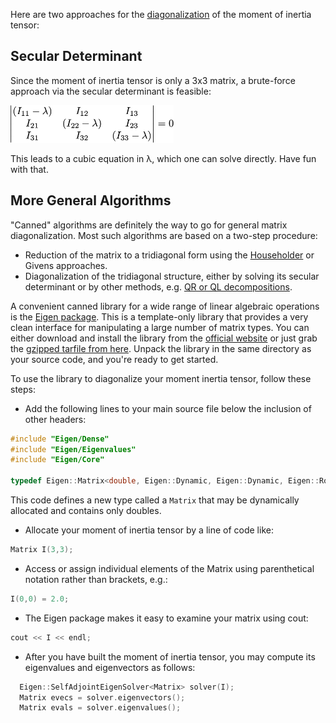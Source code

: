 Here are two approaches for the [diagonalization](http://en.wikipedia.org/wiki/Diagonalizable_matrix) of the moment of inertia tensor:

## Secular Determinant
Since the moment of inertia tensor is only a 3x3 matrix, a brute-force approach via the secular determinant is feasible:

<picture>
  <source media="(prefers-color-scheme: dark)" srcset="../figures/dark/determinant.png">
  <source media="(prefers-color-scheme: light)" srcset="../figures/determinant.png">
  <img src="../figures/determinant.png" height="60">
</picture>

This leads to a cubic equation in &lambda;, which one can solve directly.  Have fun with that.

## More General Algorithms
"Canned" algorithms are definitely the way to go for general matrix diagonalization.  Most such algorithms are based on a two-step procedure:
  - Reduction of the matrix to a tridiagonal form using the [Householder](http://en.wikipedia.org/wiki/Householder's_method) or Givens approaches.
  - Diagonalization of the tridiagonal structure, either by solving its secular determinant or by other methods, e.g. [QR or QL decompositions](http://en.wikipedia.org/wiki/QR_decomposition).

A convenient canned library for a wide range of linear algebraic operations is the [Eigen package](http://eigen.tuxfamily.org).  This is a template-only library that provides a very clean interface for manipulating a large number of matrix types.  You can either download and install the library from  the [official website](http://eigen.tuxfamily.org) or just grab the [gzipped tarfile from here](../eigen.tar.gz).  Unpack the library in the same directory as your source code, and you're ready to get started.

To use the library to diagonalize your moment inertia tensor, follow these steps:

- Add the following lines to your main source file below the inclusion of other headers:
```c++
#include "Eigen/Dense"
#include "Eigen/Eigenvalues"
#include "Eigen/Core"

typedef Eigen::Matrix<double, Eigen::Dynamic, Eigen::Dynamic, Eigen::RowMajor> Matrix;
```
This code defines a new type called a `Matrix` that may be dynamically allocated and contains only doubles.
- Allocate your moment of inertia tensor by a line of code like:
```c++
Matrix I(3,3);
```
- Access or assign individual elements of the Matrix using parenthetical notation rather than brackets, e.g.:
```c++
I(0,0) = 2.0;
```
- The Eigen package makes it easy to examine your matrix using cout:
```c++
cout << I << endl;
```
- After you have built the moment of inertia tensor, you may compute its eigenvalues and eigenvectors as follows:
```c++
  Eigen::SelfAdjointEigenSolver<Matrix> solver(I);
  Matrix evecs = solver.eigenvectors();
  Matrix evals = solver.eigenvalues();
```
